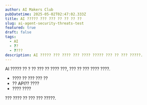 ```yaml
---
author: AI Makers Club
pubDatetime: 2025-05-02T02:47:02.333Z
title: AI ????? ??? ??? ?? ?? ?? ??
slug: ai-agent-security-threats-test
featured: true
draft: false
tags:
  - AI
  - ??
  - ????
description: AI ????? ??? ???? ??? ???? ????? ??? ?? ??? ?????.
---
```


AI ????? ?? ? ?? ??? ?? ???? ???, ??? ?? ??? ???? ????.
  
- ???? ?? ??? ??? ??
- ?? API?? ????
- ???? ????

??? ???? ?? ??? ??? ?????.

